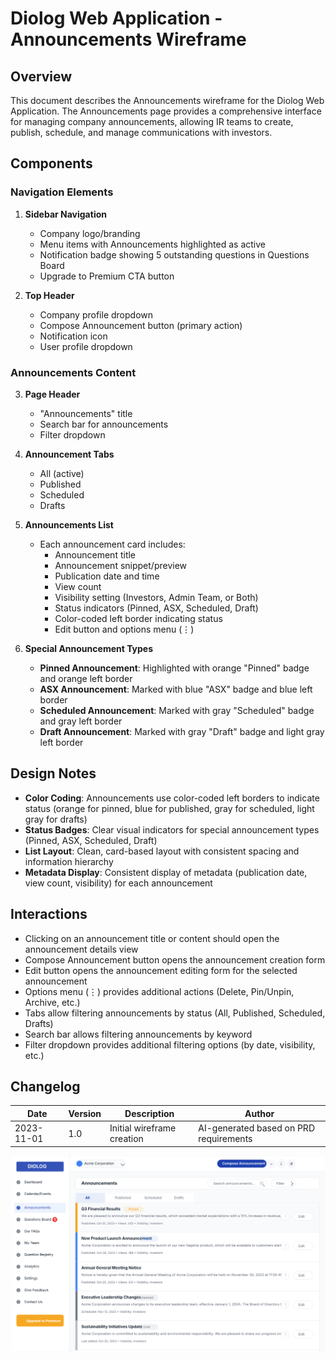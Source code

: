 # Diolog Web Application - Announcements Wireframe

## Overview
This document describes the Announcements wireframe for the Diolog Web Application. The Announcements page provides a comprehensive interface for managing company announcements, allowing IR teams to create, publish, schedule, and manage communications with investors.

## Components

### Navigation Elements
1. **Sidebar Navigation**
   - Company logo/branding
   - Menu items with Announcements highlighted as active
   - Notification badge showing 5 outstanding questions in Questions Board
   - Upgrade to Premium CTA button

2. **Top Header**
   - Company profile dropdown
   - Compose Announcement button (primary action)
   - Notification icon
   - User profile dropdown

### Announcements Content

3. **Page Header**
   - "Announcements" title
   - Search bar for announcements
   - Filter dropdown

4. **Announcement Tabs**
   - All (active)
   - Published
   - Scheduled
   - Drafts

5. **Announcements List**
   - Each announcement card includes:
     - Announcement title
     - Announcement snippet/preview
     - Publication date and time
     - View count
     - Visibility setting (Investors, Admin Team, or Both)
     - Status indicators (Pinned, ASX, Scheduled, Draft)
     - Color-coded left border indicating status
     - Edit button and options menu (⋮)

6. **Special Announcement Types**
   - **Pinned Announcement**: Highlighted with orange "Pinned" badge and orange left border
   - **ASX Announcement**: Marked with blue "ASX" badge and blue left border
   - **Scheduled Announcement**: Marked with gray "Scheduled" badge and gray left border
   - **Draft Announcement**: Marked with gray "Draft" badge and light gray left border

## Design Notes

- **Color Coding**: Announcements use color-coded left borders to indicate status (orange for pinned, blue for published, gray for scheduled, light gray for drafts)
- **Status Badges**: Clear visual indicators for special announcement types (Pinned, ASX, Scheduled, Draft)
- **List Layout**: Clean, card-based layout with consistent spacing and information hierarchy
- **Metadata Display**: Consistent display of metadata (publication date, view count, visibility) for each announcement

## Interactions

- Clicking on an announcement title or content should open the announcement details view
- Compose Announcement button opens the announcement creation form
- Edit button opens the announcement editing form for the selected announcement
- Options menu (⋮) provides additional actions (Delete, Pin/Unpin, Archive, etc.)
- Tabs allow filtering announcements by status (All, Published, Scheduled, Drafts)
- Search bar allows filtering announcements by keyword
- Filter dropdown provides additional filtering options (by date, visibility, etc.)

## Changelog

| Date | Version | Description | Author |
|------|---------|-------------|--------|
| 2023-11-01 | 1.0 | Initial wireframe creation | AI-generated based on PRD requirements |

![Announcements Wireframe](diolog-web-announcements.svg)
